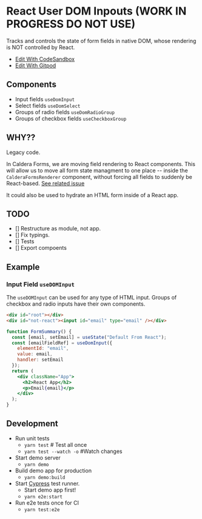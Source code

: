 # React User DOM Inpouts (WORK IN PROGRESS DO NOT USE)

Tracks and controls the state of form fields in native DOM, whose rendering is NOT controlled by React.

* [Edit With CodeSandbox](https://github.com/Shelob9/react-use-dom-fields/tree/master/)
* [Edit With Gitpod](http://gitpod.io#https://github.com/Shelob9/react-use-dom-fields/tree/master/)

## Components

- Input fields `useDomInput`
- Select fields `useDomSelect`
- Groups of radio fields `useDomRadioGroup`
- Groups of checkbox fields `useCheckboxGroup`

## WHY??

Legacy code.

In Caldera Forms, we are moving field rendering to React components. This will allow us to move all form state managment to one place -- inside the `CalderaFormsRenderer` component, without forcing all fields to suddenly be React-based. [See related issue](https://github.com/CalderaWP/Caldera-Forms/issues/3337)

It could also be used to hydrate an HTML form inside of a React app.

## TODO

- [] Restructure as module, not app.
- [] Fix typings.
- [] Tests
- [] Export compoents

## Example

### Input Field `useDOMInput`

The `useDOMInput` can be used for any type of HTML input. Groups of checkbox and radio inputs have their own components.

```html
<div id="root"></div>
<div id="not-react"><input id="email" type="email" /></div>
```

```jsx
function FormSummary() {
  const [email, setEmail] = useState("Default From React");
  const [emailFieldRef] = useDomInput({
    elementId: "email",
    value: email,
    handler: setEmail
  });
  return (
    <div className="App">
      <h2>React App</h2>
      <p>Email{email}</p>
    </div>
  );
}
```
## Development
* Run unit tests
  * `yarn test` # Test all once
  * `yarn test --watch -o` #Watch changes
* Start demo server
  * `yarn demo`
* Build demo app for production
  * `yarn demo:build`
* Start [Cypress](https://cypress.io) test runner.
  * Start demo app first! 
  * `yarn e2e:start`
* Run e2e tests once for CI
  * `yarn test:e2e` 
